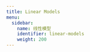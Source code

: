 ```yaml
---
title: Linear Models
menu:
  sidebar:
    name: 线性模型
    identifier: linear-models
    weight: 200
---
```

